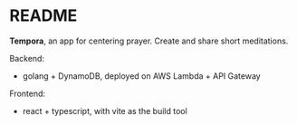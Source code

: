 # README

**Tempora**, an app for centering prayer. Create and share short meditations.

Backend:
- golang + DynamoDB, deployed on AWS Lambda + API Gateway

Frontend:
- react + typescript, with vite as the build tool
